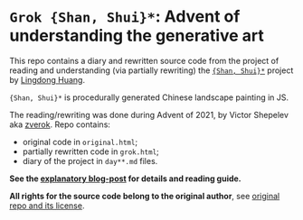 # `Grok {Shan, Shui}*`: Advent of understanding the generative art

This repo contains a diary and rewritten source code from the project of reading and understanding (via partially rewriting) the [`{Shan, Shui}*`](https://github.com/LingDong-/shan-shui-inf) project by [Lingdong Huang](https://github.com/LingDong-).

`{Shan, Shui}*` is procedurally generated Chinese landscape painting in JS.

The reading/rewriting was done during Advent of 2021, by Victor Shepelev aka [zverok](https://zverok.github.io/). Repo contains:

* original code in `original.html`;
* partially rewritten code in `grok.html`;
* diary of the project in `day**.md` files.

**See the [explanatory blog-post](https://zverok.github.io/blog/2021-12-28-grok-shan-shui.html) for details and reading guide.**

**All rights for the source code belong to the original author**, see [original repo and its license](https://github.com/LingDong-/shan-shui-inf).
